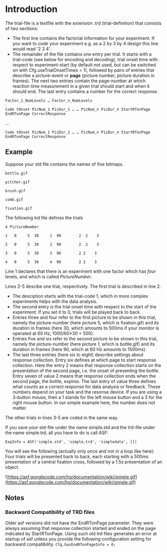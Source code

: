 # Introduction #

The trial-file is a textfile with the extension .trd (trial-definition) that consists of two sections:
  * The first line contains the factorial information for your experiment. If you want to code your experiment e.g. as a 2 by 3 by 4 design this line would read '2 3 4'.
  * The remainder of the file contains one entry per trial. It starts with a trial-code (see below for encoding and decoding), trial onset time with respect to experiment-start (by default not used, but can be switched on with Cfg.useTrialOnsetTimes = 1), followed by pairs of entries that describe a picture-event or **page** (picture number, picture duration in frames). The next two entries contain the page-number at which reaction time measurement in a given trial should start and when it should end. The last entry contains a number for the correct response.

`Factor_1_NumLevels … Factor_n_NumLevels`

`Code tOnset PicNum_1 PicDur_1 … … PicNum_n PicDur_n StartRTonPage EndRTonPage CorrectResponse`

…

`Code tOnset PicNum_1 PicDur_1 … … PicNum_n PicDur_n StartRTonPage EndRTonPage CorrectResponse`


## Example ##
Suppose your std file contains the names of five bitmaps.

`bottle.gif`

`pitcher.gif`

`brush.gif`

`comb.gif`

`fixation.gif`




The following trd file defines the trials

`4 PictureNumber`

`1   0     5  30     1  90        2  2    3`

`2   0     5  30     2  90        2  2    3`

`3   0     5  30     3  90        2 2    3`

`4   0     5  30     4  90        2 2    3`






Line 1 declares that there is an experiment with one factor which has _four_ levels, and which is called _PictureNumber_.

Lines 2-5 descibe one trial, respectively.
The first trial is described in line 2.
  * The desciption starts with the trial-code 1, which in more complex experiments helps with the data analysis.
  * The second entry is the trial onset time with respect to the start of the experiment. If you set it to 0, trials will be played back to back.
  * Entries three and four refer to the first picture to be shown in this trial, namely the picture-number (here picture 5, which is fixation.gif) and its duration in frames (here 30, which amounts to 500ms if your monitor is operated at 60 Hz; 1000/60\*30 = 500).
  * Entries five and six refer to the second picture to be shown in this trial, namely the picture-number (here picture 1, which is bottle.gif) and its duration in frames (here 90, which at 60 Hz amounts to 1500ms).
  * The last three entries (here six to eight) describe settings about response collection. Entry six defines at which page to start response collection. Here the entry 2 means that response collection starts on the presentation of the second page, i.e. the onset of presenting the bottle. Entry seven of value 2 means that response collection ends when the second page, the bottle, expires. The last entry of value three defines what counts as a correct response for data analysis or feedback. These numbers depend on your task and the resonse device. If you are using a 3-button mouse, then a 1 stands for the left mouse button and a 3 for the right mouse button. In our simple example here, the number does not matter.

The other trials in lines 3-5 are coded in the same way.


If you save your std-file under the name simple.std and the trd-file under the name simple.trd, all you have to do is call ASF:

`ExpInfo = ASF('simple.std', 'simple.trd', 'simpledata', [])`


You will see the following (actually only once and not in a loop like here):
Four trials will be presented back to back, each starting with a 500ms presentation of a central fixation cross, followed by a 1.5s presentation of an object.

![https://asf.googlecode.com/hg/documentation/wiki/simple.gif](https://asf.googlecode.com/hg/documentation/wiki/simple.gif)


## Notes ##
### Backward Compatibility of TRD files ###
Older asf versions did not have the EndRTonPage parameter. They were always assuming that response collection started and ended on the page indicated by StartRTonPage. Using such old trd files generates an error at startup of asf unless you provide the following configuration setting for backward compatibility.
`Cfg.hasEndRTonPageInfo = 0;`